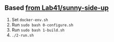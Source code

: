 ## Based [from Lab41/sunny-side-up](https://github.com/Lab41/sunny-side-up)

1. Set `docker-env.sh`
2. Run `sudo bash 0-configure.sh` 
3. Run `sudo bash 1-build.sh`
4. `./2-run.sh`
